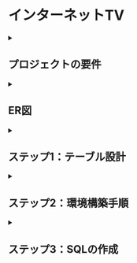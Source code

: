 # インターネットTV

<details>
  <summary><h2>プロジェクトの要件</h2></summary>

  好きな時間に好きな場所で話題の動画を無料で楽しめる「インターネットTVサービス」を新規に作成することになりました。データベース設計をした上で、データ取得する SQL を作成してください。

  仕様は次の通りです。サービスのイメージとしては [ABEMA](https://abema.tv/) を頭に思い浮かべてください。

  - ドラマ1、ドラマ2、アニメ1、アニメ2、スポーツ、ペットなど、複数のチャンネルがある
  - 各チャンネルの下では時間帯ごとに番組枠が1つ設定されており、番組が放映される
  - 番組はシリーズになっているものと単発ものがある。シリーズになっているものはシーズンが1つものと、シーズン1、シーズン2のように複数シーズンのものがある。各シーズンの下では各エピソードが設定されている
  - 再放送もあるため、ある番組が複数チャンネルの異なる番組枠で放映されることはある
  - 番組の情報として、タイトル、番組詳細、ジャンルが画面上に表示される
  - 各エピソードの情報として、シーズン数、エピソード数、タイトル、エピソード詳細、動画時間、公開日、視聴数が画面上に表示される。単発のエピソードの場合はシーズン数、エピソード数は表示されない
  - ジャンルとしてアニメ、映画、ドラマ、ニュースなどがある。各番組は1つ以上のジャンルに属する
  - KPIとして、チャンネルの番組枠のエピソードごとに視聴数を記録する。なお、一つのエピソードは複数の異なるチャンネル及び番組枠で放送されることがあるので、属するチャンネルの番組枠ごとに視聴数がどうだったかも追えるようにする

  番組、シーズン、エピソードの関係について、以下のようなイメージです(シリーズになっているものの例)。

  - 番組：鬼滅の刃
  - シーズン：1
  - エピソード：1話、2話、...、26話

</details>

<details>
  <summary><h2>ER図</h2></summary>
  <br>

  ![ER図](https://www.plantuml.com/plantuml/png/hLJ1JiCm3BtdAtg4mtP0sWLDqmeKc80DJGLnYq9ZZKXjCYKf2AtyEscegor5fKZhnQtzRB_dnfaRoxGjYvmGa5ROpoXxOr92Rg8TYTmZU7GUNInk5iiqcauVxsOpxnwDl96i01T_ZjUNj_7wv6moENMe9mVw2WlIhLORpGeiZEvk0sUkiK-Jr8Dg6o5s67ENaOVKVO23oRJOMg6a2wV9IzfjGJSWDM0Z_t547LZyIFCtm8oIW-erM2hBmg4Sv2V5K2Fa9WSAMs4KXxh2QdMVnCiURO6e9dKG3GG7FFxpoxoxr0nzYuV4-pJam0nGpcnTwYfEattXlH9GfycL7QR3BnUrei1UBG-GFFG7Mz53v5KhnZDcB0scki-m_q2s8-v7lGlue9agfMrHDO_sZgYgyLZjEYjEyCK3ghy1U4X9Oz6D-a9yi8Z46wGJ1WEsX_-H77mXf3jXWY_8u1S8cOFazLtw3G00)
</details>


<details>
  <summary><h2>ステップ1：テーブル設計</h2></summary>

  ### テーブル：channels
  | カラム名 | データ型     | NULL | キー    | 初期値 | AUTO INCREMENT |
  | -------- | ------------ | ---- | ------- | ------ | -------------- |
  | id       | BIGINT       |      | PRIMARY |        | YES            |
  | name     | VARCHAR(255) |      |         |        |                |
  - ユニークキー制約：nameに対して設定

  ### テーブル：channel_programs
  | カラム名   | データ型 | NULL | キー              | 初期値 | AUTO INCREMENT |
  | ---------- | -------- | ---- | ----------------- | ------ | -------------- |
  | channel_id | BIGINT   |      | PRIMARY / FOREIGN |        |                |
  | program_id | BIGINT   |      | PRIMARY / FOREIGN |        |                |
  - 外部キー制約：channel_idに対して、channelsテーブルのidから設定
  - 外部キー制約：program_idに対して、programsテーブルのidから設定

  ### テーブル：programs
  | カラム名    | データ型     | NULL | キー    | 初期値 | AUTO INCREMENT |
  | ----------- | ------------ | ---- | ------- | ------ | -------------- |
  | id          | BIGINT       |      | PRIMARY |        | YES            |
  | title       | VARCHAR(255) |      |         |        |                |
  | description | TEXT         |      |         |        |                |

  ### テーブル：program_genres
  | カラム名   | データ型 | NULL | キー              | 初期値 | AUTO INCREMENT |
  | ---------- | -------- | ---- | ----------------- | ------ | -------------- |
  | genre_id   | BIGINT   |      | PRIMARY / FOREIGN |        |                |
  | program_id | BIGINT   |      | PRIMARY / FOREIGN |        |                |
  - 外部キー制約：genre_idに対して、genresテーブルのidから設定
  - 外部キー制約：program_idに対して、programsテーブルのidから設定

  ### テーブル：genres
  | カラム名 | データ型     | NULL | キー    | 初期値 | AUTO INCREMENT |
  | -------- | ------------ | ---- | ------- | ------ | -------------- |
  | id       | BIGINT       |      | PRIMARY |        | YES            |
  | name     | VARCHAR(255) |      |         |        |                |
  - ユニークキー制約：nameに対して設定

  ### テーブル：seasons
  | カラム名          | データ型     | NULL | キー    | 初期値 | AUTO INCREMENT |
  | ----------------- | ------------ | ---- | ------- | ------ | -------------- |
  | id                | BIGINT       |      | PRIMARY |        | YES            |
  | season_num        | INT          | YES  |         |        |                |
  | is_single_episode | BOOLEAN      |      |         | FALSE  |                |
  | program_id        | BIGINT       |      | FOREIGN |        |                |
  - 外部キー制約：program_idに対して、programsテーブルのidから設定

  ### テーブル：episodes
  | カラム名     | データ型     | NULL | キー    | 初期値 | AUTO INCREMENT |
  | ------------ | ------------ | ---- | ------- | ------ | -------------- |
  | id           | BIGINT       |      | PRIMARY |        | YES            |
  | episode_num  | INT          | YES  |         |        |                |
  | title        | VARCHAR(255) |      |         |        |                |
  | description  | TEXT         |      |         |        |                |
  | duration     | TIME         |      |         |        |                |
  | release_date | DATE         |      |         |        |                |
  | season_id    | BIGINT       |      | FOREIGN |        |                |
  - 外部キー制約：season_idに対して、seasonsテーブルのidから設定

  ### テーブル：program_slots
  | カラム名   | データ型 | NULL | キー    | 初期値 | AUTO INCREMENT |
  | ---------- | -------- | ---- | ------- | ------ | -------------- |
  | id         | BIGINT   |      | PRIMARY |        | YES            |
  | start_time | DATETIME |      |         |        |                |
  | end_time   | DATETIME |      |         |        |                |
  | channel_id | BIGINT   |      | FOREIGN |        |                |
  - 外部キー制約：channel_idに対して、channelsテーブルのidから設定

  ### テーブル：broadcast_episodes
  | カラム名        | データ型 | NULL | キー              | 初期値 | AUTO INCREMENT |
  | --------------- | -------- | ---- | ----------------- | ------ | -------------- |
  | program_slot_id | BIGINT   |      | PRIMARY / FOREIGN |        |                |
  | episode_id      | BIGINT   |      | PRIMARY / FOREIGN |        |                |
  | view_count      | BIGINT   |      |                   | 0      |                |
  - 外部キー制約：program_slot_idに対して、program_slotsテーブルのidから設定
  - 外部キー制約：episode_idに対して、episodesテーブルのidから設定
</details>


<details>
  <summary><h2>ステップ2：環境構築手順</h2></summary>

  1. プロジェクトルートで下記のコマンドを実行し、MySQLコンテナをビルド ⇒ 起動します。<br>※ 初回コンテナ起動時に`/docker-entrypoint-initdb.d/init.sql`が自動実行され、テーブルとサンプルデータが作成されるようになっています。（compose.ymlに対象のSQLスクリプトをマウントする処理を記述しています。）

      ```
      docker compose up -d --build
      ```

  2. 下記のコマンドを実行してパスワードを入力すると、起動したコンテナ内のMySQLにログインできます。<br>※ ホスト側の<code>./docker/db/.env</code>で指定したデータベース（week5_6）とパスワードを使います。<br>※ 1の手順にて全てのSQLが実行された後はコンテナが再起動されるので、再起動完了までにログインしようとするとエラーになります。その場合は少し待って再度ログインしてください。

      ```
      docker compose exec -it db mysql -u root -D week5_6 -p
      ```

  3. week5_6が選択され、テーブルが構築されているかを確認します。

      ```
      SELECT DATABASE();
      SHOW TABLES;
      ```
</details>


<details>
  <summary><h2>ステップ3：SQLの作成</h2></summary>

  1. よく見られているエピソードを知りたいです。エピソード視聴数トップ3のエピソードタイトルと視聴数を取得してください。
      ```mysql
      SELECT
        e.title,
        be.view_count
      FROM episodes AS e
        INNER JOIN broadcast_episodes AS be
          ON e.id = be.episode_id
      ORDER BY view_count DESC
      LIMIT 3;
      ```

  2. よく見られているエピソードの番組情報やシーズン情報も合わせて知りたいです。エピソード視聴数トップ3の番組タイトル、シーズン数、エピソード数、エピソードタイトル、視聴数を取得してください。
      ```mysql
      SELECT
        p.title AS program_title,
        s.season_num,
        e.episode_num,
        e.title AS episode_title,
        be.view_count
      FROM episodes AS e
        INNER JOIN broadcast_episodes AS be
          ON e.id = be.episode_id
        INNER JOIN seasons AS s
          ON e.season_id = s.id
        INNER JOIN programs AS p
          ON s.program_id = p.id
      ORDER BY view_count DESC
      LIMIT 3;
      ```

  3. 本日の番組表を表示するために、本日、どのチャンネルの、何時から、何の番組が放送されるのかを知りたいです。本日放送される全ての番組に対して、チャンネル名、放送開始時刻(日付+時間)、放送終了時刻、シーズン数、エピソード数、エピソードタイトル、エピソード詳細を取得してください。なお、番組の開始時刻が本日のものを本日方法される番組とみなすものとします。
      ```mysql
      SELECT
        c.name,
        ps.start_time,
        ps.end_time,
        s.season_num,
        e.episode_num,
        e.title,
        e.description
      FROM channels AS c
        INNER JOIN program_slots AS ps
          ON c.id = ps.channel_id
        INNER JOIN broadcast_episodes AS bs
          ON ps.id = bs.program_slot_id
        INNER JOIN episodes AS e
          ON bs.episode_id = e.id
        INNER JOIN seasons AS s
          ON e.season_id = s.id
      WHERE DATE(ps.start_time) = CURDATE()
      ORDER BY ps.start_time;
      ```

  4. ドラマというチャンネルがあったとして、ドラマのチャンネルの番組表を表示するために、本日から一週間分、何日の何時から何の番組が放送されるのかを知りたいです。ドラマのチャンネルに対して、放送開始時刻、放送終了時刻、シーズン数、エピソード数、エピソードタイトル、エピソード詳細を本日から一週間分取得してください。
      ```mysql
      SELECT
        ps.start_time,
        ps.end_time,
        COALESCE(s.season_num, 'Single Episode') AS 'season_num',
        e.episode_num,
        e.title,
        e.description
      FROM channels AS c
        INNER JOIN program_slots AS ps
          ON c.id = ps.channel_id
        INNER JOIN broadcast_episodes AS be
          ON ps.id = be.program_slot_id
        INNER JOIN episodes AS e
          ON be.episode_id = e.id
        INNER JOIN seasons AS s
          ON e.season_id = s.id
      WHERE c.name = 'チャンネル1'
        AND ps.start_time BETWEEN CURDATE() AND CURDATE() + INTERVAL 1 WEEK
      ORDER BY ps.start_time;
      ```

  5. 直近一週間で最も見られた番組が知りたいです。直近一週間に放送された番組の中で、エピソード視聴数合計トップ2の番組に対して、番組タイトル、視聴数を取得してください。
      ```mysql
      SELECT
        p.title,
        SUM(be.view_count) AS sum_view_count
      FROM programs AS p
        INNER JOIN seasons AS s
          ON p.id = s.program_id
        INNER JOIN episodes AS e
          ON s.id = e.season_id
        INNER JOIN broadcast_episodes AS be
          ON e.id = be.episode_id
        INNER JOIN program_slots AS ps
          ON be.program_slot_id = ps.id
      WHERE ps.start_time BETWEEN CURDATE() AND CURDATE() + INTERVAL 1 WEEK
      GROUP BY p.id
      ORDER BY sum_view_count DESC
      LIMIT 2
      ;
      ```

  6. ジャンルごとの番組の視聴数ランキングを知りたいです。番組の視聴数ランキングはエピソードの平均視聴数ランキングとします。ジャンルごとに視聴数トップの番組に対して、ジャンル名、番組タイトル、エピソード平均視聴数を取得してください。
      ```mysql
      -- ウィンドウ関数の結果をWHERE句で使用したいのでFROM句の副問い合わせにする必要がある（ウィンド関数を記述できるSELECT句はWHERE句よりも後に実行される為）
      SELECT
        genre_avg_views.name,
        genre_avg_views.title,
        genre_avg_views.avg_view_count
      FROM (
        SELECT
          g.name,
          p.title,
          AVG(be.view_count) AS avg_view_count,
          RANK() OVER (
            PARTITION BY pg.genre_id
            ORDER BY AVG(be.view_count) DESC
          ) AS view_count_rank
        FROM programs AS p
          INNER JOIN program_genres AS pg
            ON p.id = pg.program_id
          INNER JOIN genres AS g
            ON pg.genre_id = g.id
          INNER JOIN seasons AS s
            ON p.id = s.program_id
          INNER JOIN episodes AS e
            ON s.id = e.season_id
          INNER JOIN broadcast_episodes AS be
            ON e.id = be.episode_id
        GROUP BY pg.genre_id, p.id
      ) AS genre_avg_views
      WHERE genre_avg_views.view_count_rank = 1;
      ```
</details>
